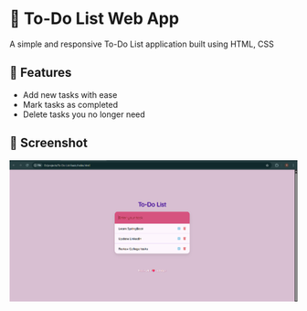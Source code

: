 # 📝 To-Do List Web App

A simple and responsive To-Do List application built using HTML, CSS

## 🚀 Features

- Add new tasks with ease
- Mark tasks as completed
- Delete tasks you no longer need
  
## 📸 Screenshot

![To-Do List Screenshot](./To-Do-SS.png)
